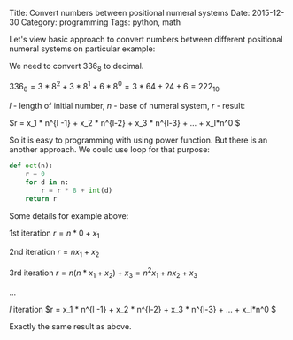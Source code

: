 Title: Convert numbers between positional numeral systems
Date: 2015-12-30
Category: programming
Tags: python, math

Let's view basic approach to convert numbers between different positional numeral systems on particular example:

We need to convert $336_8$ to decimal.

$336_8 = 3 * 8 ^ 2 + 3 * 8 ^ 1 + 6 * 8 ^ 0 = 3 * 64 + 24 + 6 = 222_{10}$

$l$ - length of initial number, $n$ - base of numeral system, $r$ - result:

$r = x_1 * n^{l -1} + x_2 * n^{l-2} + x_3 * n^{l-3} + ... + x_l*n^0 $

So it is easy to programming with using power function. But there is an another approach. We could use loop for that purpose:

```python
def oct(n):
    r = 0
    for d in n:
        r = r * 8 + int(d)
    return r
```

Some details for example above:

1st iteration $r = n*0 + x_1$

2nd iteration $r = nx_1 + x_2$

3rd iteration $r = n(n*x_1 + x_2) + x_3 = n^2x_1 + nx_2 + x_3$

...

$l$ iteration $r = x_1 * n^{l -1} + x_2 * n^{l-2} + x_3 * n^{l-3} + ... + x_l*n^0 $

Exactly the same result as above.